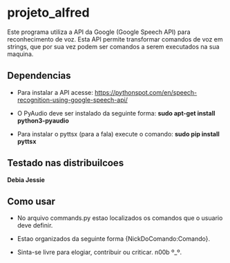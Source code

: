 # projeto_alfred
Este programa utiliza a API da Google (Google Speech API) para reconhecimento de voz. 
Esta API permite transformar comandos de voz em strings, que por sua vez podem ser comandos
a serem executados na sua maquina. 

## Dependencias
* Para instalar a API acesse:
https://pythonspot.com/en/speech-recognition-using-google-speech-api/

* O PyAudio deve ser instalado da seguinte forma:
**sudo apt-get install python3-pyaudio**

* Para instalar o pyttsx (para a fala) execute o comando:
**sudo pip install pyttsx**

## Testado nas distribuilcoes
**Debia Jessie**

## Como usar
* No arquivo commands.py estao localizados os comandos que o usuario deve definir. 
* Estao organizados da seguinte forma {NickDoComando:Comando}. 

* Sinta-se livre para elogiar, contribuir ou criticar. n00b º_º. 
